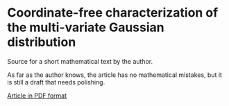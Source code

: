 # Coordinate-free characterization of the multi-variate Gaussian distribution

Source for a short mathematical text by the author.

As far as the author knows, the article has no mathematical mistakes, but
it is still a draft that needs polishing.

[Article in PDF format](https://stevekcheng.github.io/CoordinateFreeGaussian/CoordinateFreeGaussian.pdf)
